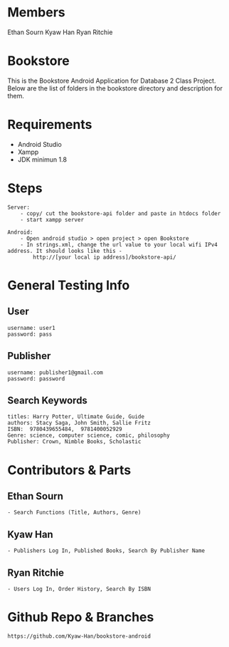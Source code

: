 # Members
Ethan Sourn
Kyaw Han
Ryan Ritchie

# Bookstore

This is the Bookstore Android Application for Database 2 Class Project.
Below are the list of folders in the bookstore directory and description for them.

# Requirements
- Android Studio
- Xampp
- JDK minimun 1.8

# Steps
    Server: 
        - copy/ cut the bookstore-api folder and paste in htdocs folder
        - start xampp server
    
    Android:
        - Open android studio > open project > open Bookstore
        - In strings.xml, change the url value to your local wifi IPv4 address. It should looks like this -
            http://[your local ip address]/bookstore-api/

# General Testing Info

## User
    username: user1
    password: pass

## Publisher
    username: publisher1@gmail.com  
    password: password

## Search Keywords
    titles: Harry Potter, Ultimate Guide, Guide
    authors: Stacy Saga, John Smith, Sallie Fritz
    ISBN:  9780439655484,  9781400052929
    Genre: science, computer science, comic, philosophy
    Publisher: Crown, Nimble Books, Scholastic


# Contributors & Parts

## Ethan Sourn
    - Search Functions (Title, Authors, Genre)

## Kyaw Han
    - Publishers Log In, Published Books, Search By Publisher Name

## Ryan Ritchie
    - Users Log In, Order History, Search By ISBN

# Github Repo & Branches
    https://github.com/Kyaw-Han/bookstore-android
